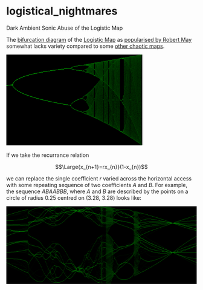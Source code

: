 # logistical_nightmares
Dark Ambient Sonic Abuse of the Logistic Map

The [bifurcation diagram](https://en.wikipedia.org/wiki/Bifurcation_diagram) of the [Logistic Map](https://en.wikipedia.org/wiki/Logistic_map) as
[popularised by Robert May](https://www.researchgate.net/publication/237005499_Simple_Mathematical_Models_With_Very_Complicated_Dynamics) somewhat
lacks variety compared to some [other chaotic maps](https://en.wikipedia.org/wiki/List_of_chaotic_maps).

![logistic map bifurfaction diagram](assets/logistic.png)

If we take the recurrance relation

$$\Large{x_{n+1}=rx_{n}}(1-x_{n})$$

we can replace the single coefficient $r$ varied across the horizontal access with some repeating sequence of two coefficients $A$ and $B$.
For example, the sequence $ABAABBB$, where $A$ and $B$ are described by the points on a circle of radius 0.25 centred on (3.28, 3.28) looks
like:

![a somewhat distressed bifurfaction diagram](assets/ABAABBB.png)
